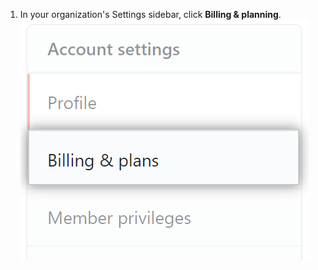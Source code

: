 1. In your organization's Settings sidebar, click **Billing & planning**. ![Abrechungseinstellungen](/assets/images/help/billing/settings_organization_billing_planning_tab.png)
